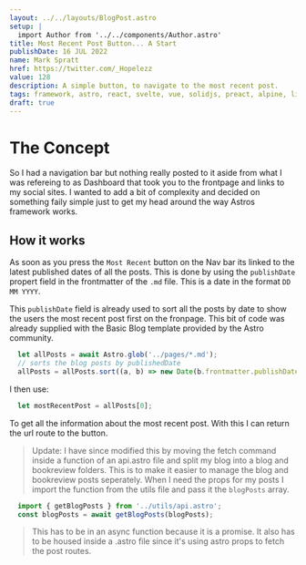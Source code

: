 ```yaml
---
layout: ../../layouts/BlogPost.astro
setup: |
  import Author from '../../components/Author.astro'
title: Most Recent Post Button... A Start
publishDate: 16 JUL 2022
name: Mark Spratt
href: https://twitter.com/_Hopelezz
value: 128
description: A simple button, to navigate to the most recent post.
tags: framework, astro, react, svelte, vue, solidjs, preact, alpine, lit, vanilla
draft: true
---
```


# The Concept

So I had a navigation bar but nothing really posted to it aside from what I was refereing to as Dashboard that took you to the frontpage and links to my social sites. I wanted to add a bit of complexity and decided on something faily simple just to get my head around the way Astros framework works.

## How it works

As soon as you press the `Most Recent` button on the Nav bar its linked to the latest published dates of all the posts. This is done by using the `publishDate` propert field in the frontmatter of the `.md` file. This is a date in the format `DD MM YYYY`. 

This `publishDate` field is already used to sort all the posts by date to show the users the most recent post first on the fronpage. This bit of code was already supplied with the Basic Blog template provided by the Astro community. 

```js
  let allPosts = await Astro.glob('../pages/*.md');
  // sorts the blog posts by publishedDate
  allPosts = allPosts.sort((a, b) => new Date(b.frontmatter.publishDate).valueOf() - new Date(a.frontmatter.publishDate).valueOf());
```

I then use:
```js
  let mostRecentPost = allPosts[0];
```
To get all the information about the most recent post. With this I can return the url route to the button.

> Update: I have since modified this by moving the fetch command inside a function of an api.astro file and split my blog into a blog and bookreview folders. This is to make it easier to manage the blog and bookreview posts seperately. When I need the props for my posts I import the function from the utils file and pass it the `blogPosts` array.
```js
  import { getBlogPosts } from '../utils/api.astro';
  const blogPosts = await getBlogPosts(blogPosts);
```
> This has to be in an async function because it is a promise. It also has to be housed inside a .astro file since it's using astro props to fetch the post routes.